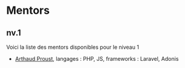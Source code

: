# Mentors

## nv.1

Voici la liste des mentors disponibles pour le niveau 1

- [Arthaud Proust](https://github.com/arthaud-proust), langages : PHP, JS, frameworks : Laravel, Adonis
